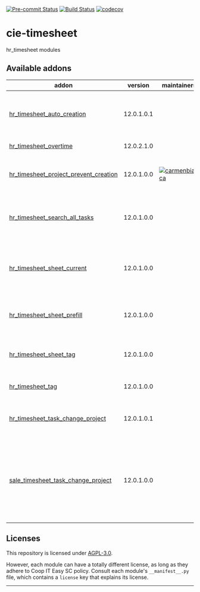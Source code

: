 
<!-- /!\ Non OCA Context : Set here the badge of your runbot / runboat instance. -->
[![Pre-commit Status](https://github.com/coopiteasy/cie-timesheet/actions/workflows/pre-commit.yml/badge.svg?branch=12.0)](https://github.com/coopiteasy/cie-timesheet/actions/workflows/pre-commit.yml?query=branch%3A12.0)
[![Build Status](https://github.com/coopiteasy/cie-timesheet/actions/workflows/test.yml/badge.svg?branch=12.0)](https://github.com/coopiteasy/cie-timesheet/actions/workflows/test.yml?query=branch%3A12.0)
[![codecov](https://codecov.io/gh/coopiteasy/cie-timesheet/branch/12.0/graph/badge.svg)](https://codecov.io/gh/coopiteasy/cie-timesheet)
<!-- /!\ Non OCA Context : Set here the badge of your translation instance. -->

<!-- /!\ do not modify above this line -->

# cie-timesheet

hr_timesheet modules

<!-- /!\ do not modify below this line -->

<!-- prettier-ignore-start -->

[//]: # (addons)

Available addons
----------------
addon | version | maintainers | summary
--- | --- | --- | ---
[hr_timesheet_auto_creation](hr_timesheet_auto_creation/) | 12.0.1.0.1 |  | Create weekly timesheets for employees automatically
[hr_timesheet_overtime](hr_timesheet_overtime/) | 12.0.2.1.0 |  | Overtime Calculation
[hr_timesheet_project_prevent_creation](hr_timesheet_project_prevent_creation/) | 12.0.1.0.0 | [![carmenbianca](https://github.com/carmenbianca.png?size=30px)](https://github.com/carmenbianca) | Prevent creation of projects and tasks from timesheets.
[hr_timesheet_search_all_tasks](hr_timesheet_search_all_tasks/) | 12.0.1.0.0 |  | Allow to search through all tasks in a timesheet line
[hr_timesheet_sheet_current](hr_timesheet_sheet_current/) | 12.0.1.0.0 |  | Allow to access the current timesheet sheet directly from the menu
[hr_timesheet_sheet_prefill](hr_timesheet_sheet_prefill/) | 12.0.1.0.0 |  | Prefill a timesheet sheet with daily timesheets
[hr_timesheet_sheet_tag](hr_timesheet_sheet_tag/) | 12.0.1.0.0 |  | Tag your analytic line in the timesheet sheet view.
[hr_timesheet_tag](hr_timesheet_tag/) | 12.0.1.0.0 |  | Tag your timesheet activity.
[hr_timesheet_task_change_project](hr_timesheet_task_change_project/) | 12.0.1.0.1 |  | Allow to change the project of a timesheet of a task.
[sale_timesheet_task_change_project](sale_timesheet_task_change_project/) | 12.0.1.0.0 |  | Handle the links between sale order lines and timesheets when changing the project of a timesheet of a task.

[//]: # (end addons)

<!-- prettier-ignore-end -->

## Licenses

This repository is licensed under [AGPL-3.0](LICENSE).

However, each module can have a totally different license, as long as they adhere to Coop IT Easy SC
policy. Consult each module's `__manifest__.py` file, which contains a `license` key
that explains its license.

----
<!-- /!\ Non OCA Context : Set here the full description of your organization. -->
